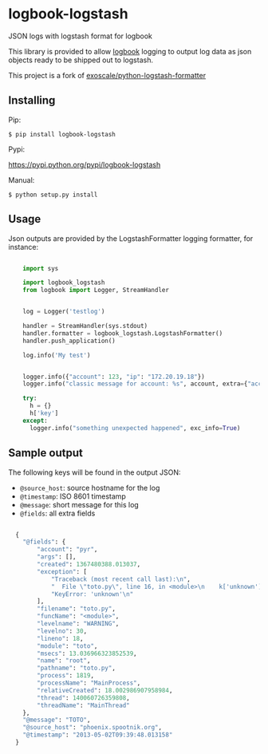 # logbook-logstash

JSON logs with logstash format for logbook

This library is provided to allow [logbook](http://pythonhosted.org/Logbook/) logging to output log data
as json objects ready to be shipped out to logstash.

This project is a fork of [exoscale/python-logstash-formatter](https://github.com/exoscale/python-logstash-formatter)

## Installing

Pip:

    $ pip install logbook-logstash

Pypi:

   https://pypi.python.org/pypi/logbook-logstash

Manual:

    $ python setup.py install


## Usage


Json outputs are provided by the LogstashFormatter logging formatter, for instance:

```python

    import sys

    import logbook_logstash
    from logbook import Logger, StreamHandler


    log = Logger('testlog')

    handler = StreamHandler(sys.stdout)
    handler.formatter = logbook_logstash.LogstashFormatter()
    handler.push_application()

    log.info('My test')
```

```python

    logger.info({"account": 123, "ip": "172.20.19.18"})
    logger.info("classic message for account: %s", account, extra={"account": account})

    try:
      h = {}
      h['key']
    except:
      logger.info("something unexpected happened", exc_info=True)
```

## Sample output


The following keys will be found in the output JSON:

* ``@source_host``: source hostname for the log
* ``@timestamp``: ISO 8601 timestamp
* ``@message``: short message for this log
* ``@fields``: all extra fields

```python

  {
    "@fields": {
        "account": "pyr",
        "args": [],
        "created": 1367480388.013037,
        "exception": [
            "Traceback (most recent call last):\n",
            "  File \"toto.py\", line 16, in <module>\n    k['unknown']\n",
            "KeyError: 'unknown'\n"
        ],
        "filename": "toto.py",
        "funcName": "<module>",
        "levelname": "WARNING",
        "levelno": 30,
        "lineno": 18,
        "module": "toto",
        "msecs": 13.036966323852539,
        "name": "root",
        "pathname": "toto.py",
        "process": 1819,
        "processName": "MainProcess",
        "relativeCreated": 18.002986907958984,
        "thread": 140060726359808,
        "threadName": "MainThread"
    },
    "@message": "TOTO",
    "@source_host": "phoenix.spootnik.org",
    "@timestamp": "2013-05-02T09:39:48.013158"
  }
```

